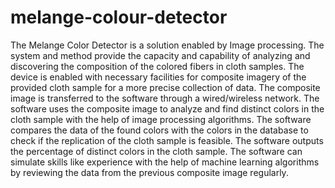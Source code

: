 # melange-colour-detector
The Melange Color Detector is a solution enabled by Image processing. The system and method provide the capacity and capability of analyzing and discovering the composition of the colored fibers in cloth samples. The device is enabled with necessary facilities for composite imagery of the provided cloth sample for a more precise collection of data. The composite image is transferred to the software through a wired/wireless network. The software uses the composite image to analyze and find distinct colors in the cloth sample with the help of image processing algorithms. The software compares the data of the found colors with the colors in the database to check if the replication of the cloth sample is feasible. The software outputs the percentage of distinct colors in the cloth sample. The software can simulate skills like experience with the help of machine learning algorithms by reviewing the data from the previous composite image regularly.

